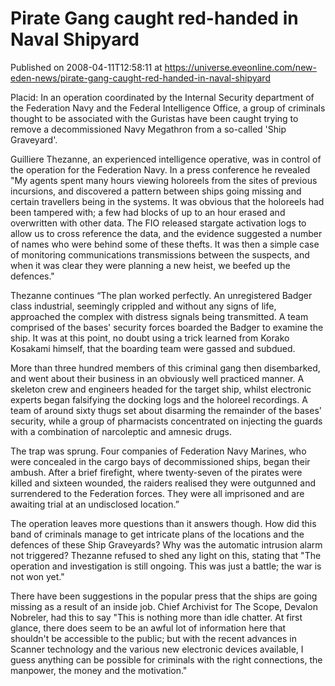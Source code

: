 # Pirate Gang caught red-handed in Naval Shipyard
Published on 2008-04-11T12:58:11 at https://universe.eveonline.com/new-eden-news/pirate-gang-caught-red-handed-in-naval-shipyard

Placid: In an operation coordinated by the Internal Security department of the Federation Navy and the Federal Intelligence Office, a group of criminals thought to be associated with the Guristas have been caught trying to remove a decommissioned Navy Megathron from a so-called 'Ship Graveyard'.

Guilliere Thezanne, an experienced intelligence operative, was in control of the operation for the Federation Navy. In a press conference he revealed "My agents spent many hours viewing holoreels from the sites of previous incursions, and discovered a pattern between ships going missing and certain travellers being in the systems. It was obvious that the holoreels had been tampered with; a few had blocks of up to an hour erased and overwritten with other data. The FIO released stargate activation logs to allow us to cross reference the data, and the evidence suggested a number of names who were behind some of these thefts. It was then a simple case of monitoring communications transmissions between the suspects, and when it was clear they were planning a new heist, we beefed up the defences."

Thezanne continues “The plan worked perfectly. An unregistered Badger class industrial, seemingly crippled and without any signs of life, approached the complex with distress signals being transmitted. A team comprised of the bases' security forces boarded the Badger to examine the ship. It was at this point, no doubt using a trick learned from Korako Kosakami himself, that the boarding team were gassed and subdued.

More than three hundred members of this criminal gang then disembarked, and went about their business in an obviously well practiced manner. A skeleton crew and engineers headed for the target ship, whilst electronic experts began falsifying the docking logs and the holoreel recordings. A team of around sixty thugs set about disarming the remainder of the bases' security, while a group of pharmacists concentrated on injecting the guards with a combination of narcoleptic and amnesic drugs.

The trap was sprung. Four companies of Federation Navy Marines, who were concealed in the cargo bays of decommissioned ships, began their ambush. After a brief firefight, where twenty-seven of the pirates were killed and sixteen wounded, the raiders realised they were outgunned and surrendered to the Federation forces. They were all imprisoned and are awaiting trial at an undisclosed location.”

The operation leaves more questions than it answers though. How did this band of criminals manage to get intricate plans of the locations and the defences of these Ship Graveyards? Why was the automatic intrusion alarm not triggered? Thezanne refused to shed any light on this, stating that "The operation and investigation is still ongoing. This was just a battle; the war is not won yet."

There have been suggestions in the popular press that the ships are going missing as a result of an inside job. Chief Archivist for The Scope, Devalon Nobreler, had this to say "This is nothing more than idle chatter. At first glance, there does seem to be an awful lot of information here that shouldn't be accessible to the public; but with the recent advances in Scanner technology and the various new electronic devices available, I guess anything can be possible for criminals with the right connections, the manpower, the money and the motivation."
